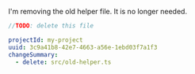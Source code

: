 I'm removing the old helper file. It is no longer needed.

```typescript // src/old-helper.ts
//TODO: delete this file
```

```yaml
projectId: my-project
uuid: 3c9a41b8-42e7-4663-a56e-1ebd03f7a1f3
changeSummary:
  - delete: src/old-helper.ts
```